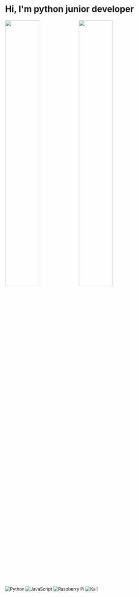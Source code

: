 # Hi, I'm python junior developer

<img align="left" width=47% src="https://github-readme-stats.vercel.app/api?username=htw-lamer111&show_icons=true&theme=dark"/>

<img align="left" width=47% src="https://github-readme-stats.vercel.app/api/top-langs/?username=htw-lamer111&layout=compact"/>

![Python](https://img.shields.io/badge/python-3670A0?style=for-the-badge&logo=python&logoColor=ffdd54)
![JavaScript](https://img.shields.io/badge/javascript-%23323330.svg?style=for-the-badge&logo=javascript&logoColor=%23F7DF1E)
![Raspberry Pi](https://img.shields.io/badge/-RaspberryPi-C51A4A?style=for-the-badge&logo=Raspberry-Pi)
![Kali](https://img.shields.io/badge/Kali-268BEE?style=for-the-badge&logo=kalilinux&logoColor=white)
